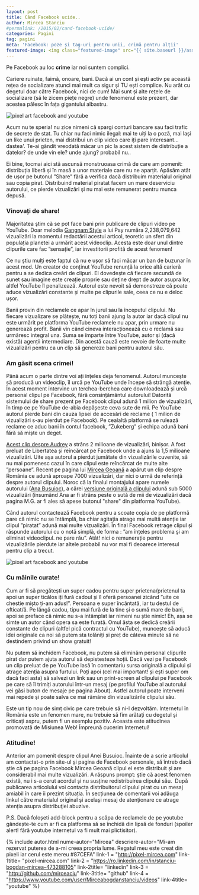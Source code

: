 ```yaml
---
layout: post
title: Când Facebook ucide..
author: Mircea Stanciu
#permalink: /2015/02/cand-facebook-ucide/
categories: Pagini
tag: pagini
meta: 'Facebook: poze și tag-uri pentru unii, crimă pentru alții'
featured-image: <img class="featured-image" src="{{ site.baseurl }}/assets/img/post/cand-facebook-ucide/cfu-cover.png" alt="pixel art facebook and youtube" />
---
```

Pe Facebook au loc __crime__ iar noi suntem complici.

Cariere ruinate, faimă, onoare, bani. Dacă ai un cont și ești activ pe această rețea de socializare atunci mai mult ca sigur și TU ești complice. Nu arăt cu degetul doar către Facebook, nici de cum! Mai sunt și alte rețele de socializare (să le zicem piețe negre) unde fenomenul este prezent, dar acestea pălesc în fața gigantului albastru.  
<!--more-->

<img class="post-image" src="{{ site.baseurl }}/assets/img/post/cand-facebook-ucide/cfu-cover.png" alt="pixel art facebook and youtube" />

Acum nu te speria! nu zice nimeni că spargi conturi bancare sau faci trafic de secrete de stat. Tu chiar nu faci nimic ilegal: mai te uiți la o poză, mai lași un like unui prieten, mai distribui un clip video care iți pare interesant&#8230; dastea'. Te-ai gândit vreodată măcar un pic la acest sistem de distribuție a datelor? de unde vin ele? unde ajung? probabil nu..

Ei bine, tocmai aici stă ascunsă monstruoasa crimă de care am pomenit: distribuția liberă și în masă a unor materiale care nu ne aparțit. Apăsăm atât de ușor pe butonul ”Share” fără a verifica dacă distribuim materialul original sau copia pirat. Distribuind material piratat facem un mare deserviciu autorului, ce pierde vizualizări şi nu mai este remunerat pentru munca depusă.



### Vinovați de share!


Majoritatea ştim că se pot face bani prin publicare de clipuri video pe YouTube. Doar melodia [Gangnam Style][1] a lui Psy număra 2,238,079,642 vizualizări la momentul redactării acestui articol, teoretic un sfert din populația planetei a urmărit acest videoclip. Acesta este doar unul dintre clipurile care fac ”sensație”, iar investitorii profită de acest fenomen!

Ce nu știu mulți este faptul că nu e ușor să faci măcar un ban de buzunar în acest mod. Un creator de conținut YouTube renunță la orice altă carieră pentru a se dedica creări de clipuri. El dovedeşte că fiecare secundă de sunet sau imagine este creație proprie sau deține drept de autor asupra lor, altfel YouTube îl penalizează. Autorul este nevoit să demonstreze că poate aduce vizualizări constante și multe pe clipurile sale, ceea ce nu e deloc ușor.

Banii provin din reclamele ce apar în jurul sau la începutul clipului. Nu fiecare vizualizare se plătește, nu toți banii ajung la autor iar dacă clipul nu este urmărit pe platforma YouTube reclamele nu apar, prin urmare nu generează profit. Banii vin când cineva interacționează cu o reclamă sau urmăresc integral una. Suma se împarte între YouTube, autor și (dacă există) agenții intermediare. Din acestă cauză este nevoie de foarte multe vizualizări pentru ca un clip să genereze bani pentru autorul său.

### Am găsit scena crimei!


Până acum o parte dintre voi ați înţeles deja fenomenul. Autorul muncește să producă un videoclip, îl urcă pe YouTube unde începe să strângă atenție. În acest moment intervine un terchea-berchea care downloadează și urcă personal clipul pe Facebook, fără consințământul autorului! Datorită sistemului de share prezent pe Facebook clipul adună 1 milion de vizualizări, în timp ce pe YouTube de-abia depășeste ceva sute de mii. Pe YouTube autorul pierde bani din cauza lipsei de accesări de reclame ( 1 milion de vizualizări s-au pierdut pe Facebook). Pe cealaltă platformă se rulează reclame ce aduc bani în contul facebook, ”Zukeberg” și echipa adună bani fără să miște un deget.


[Acest clip despre Audrey][2] a strâns 2 milioane de vizualizări, binișor. A fost preluat de Libertatea și reîncărcat pe Facebook unde a ajuns la 1,5 milioane vizualizări. Uite așa autorul a pierdut jumătate din vizualizările cuvenite, să nu mai pomenesc cazul în care clipul este reîncărcat de multe alte ”persoane”. Recent pe pagina lui [Mircea Geoană][3] a apărut un clip despre România ce adună aproape 7000 vizualizări, dar nici o urmă de referință despre autorul clipului. Noroc că la finalul montajului apare numele autorului ([Ana Busuioc][4]), a cărei [versiune originală a clipului][5] adună sub 5000 vizualizări (însumând Ana ar fi strâns peste o sută de mii de vizualizări dacă pagina M.G. ar fi ales să apese butonul "share" din platforma YouTube).

Când autorul contactează Facebook pentru a scoate copia de pe platformă pare că nimic nu se întâmplă, ba chiar agitația atrage mai multă atenție iar clipul ”piratat” adună mai multe vizualizări. În final Facebook retrage clipul și răspunde autorului cu o notă simplă, de forma : ”am înțeles problema și am eliminat videoclipul. ne pare rău”. Atât! nici o remunerație pentru vizualizările pierdute iar altele probabil nu vor mai fi deoarece interesul pentru clip a trecut.

<img class="post-image" src="{{ site.baseurl }}/assets/img/post/cand-facebook-ucide/cfu-1.png" alt="pixel art facebook and youtube" />

### Cu mâinile curate!

Cum ar fi să pregătești un super cadou pentru super prietena/prietenul ta apoi un super ticălos iți fură cadoul și îl oferă persoanei zicând ”uite ce chestie mișto ți-am adus!”. Persoana e super încântată, iar tu destul de ofticat/ă. Pe lângă cadou, tipu mai fură de la tine și o sumă mare de bani, apoi se preface că nimic nu s-a intâmplat iar nimeni nu știe nimic! Eh, așa se simte un autor când opera sa este furată. Omul ăsta se dedică creării constante de clipuri (altfel pică contractul cu YouTube), muncește să aducă idei originale ca noi să putem sta tolăniți și preț de câteva minute să ne destindem privind un show gratuit!


Nu putem să inchidem Facebook, nu putem să eliminăm personal clipurile pirat dar putem ajuta autorul să depistesteze hoții. Dacă vezi pe Facebook un clip preluat de pe YouTube lasă în comentariu sursa originală a clipului și atrage atenția asupra furtului. Poți apoi (cel mai important! și ești super om dacă faci asta) să salvezi un link sau un print-screen al clipului pe Facebook pe care să îl trimiți autorului într-un mesaj (pe profilul YouTube al autorului vei găsi buton de mesaje pe pagina About). Astfel autorul poate interveni mai repede și poate salva ce mai rămâne din vizualizările clipului său.

Este un tip nou de simț civic pe care trebuie să ni-l dezvoltăm. Internetul în România este un fenomen mare, nu trebuie să fim arătați cu degetul și criticați aspru, putem fi un exemplu pozitiv. Aceasta este atitudinea promovată de Misiunea Web! Împreună cucerim Internetul!

### Atitudine!

Anterior am pomenit despre clipul Anei Busuioc. Înainte de a scrie articolul am contactat-o prin site-ul și pagina de Facebook personale, să întreb dacă ştie că pe pagina Facebook Mircea Geoană clipul ei este distribuit și are considerabil mai multe vizualizări. A răspuns prompt: știe că acest fenomen există, nu i s-a cerut acordul și nu susține redistribuirea clipului său.  După publicarea articolului voi contacta distribuitorul clipului pirat cu un mesaj amiabil în care îi prezint situația. În secțiunea de comentarii voi adăuga linkul către materialul original și același mesaj de atenționare ce atrage atenția asupra distribuţiei abuzive.

P.S. Dacă foloșeti add-block pentru a scăpa de reclamele de pe youtube gândește-te cum ar fi ca platforma să se închidă din lipsă de fonduri (spoiler alert! fără youtube internetul va fi mult mai plictisitor).

{% include autor.html nume-autor="Mircea" descriere-autor="Mi-am rezervat puterea de a-mi creea propria lume. Regatul meu este creat din pixeli iar cerul este mereu #87CEFA" link-1 = "http://pixel-mircea.com" link-1title= "pixel-mircea.com" link-2 = "https://ro.linkedin.com/in/stanciu-bogdan-mircea-473288105" link-2title= "linkedin" link-3 = "http://github.com/mirceaciu" link-3title= "github" link-4 = "https://www.youtube.com/user/Mirceabogdanstanciu/videos" link-4title= "youtube" %}


 [1]: https://www.youtube.com/watch?v=9bZkp7q19f0 "Gangam Style"
 [2]: https://www.youtube.com/watch?v=s84dBopsIe4
 [3]: https://www.facebook.com/mircea.geoana "pagina facebook Mircea Geoana"
 [4]: http://www.anabusuioc.com/ "site designer Ana Busuioc"
 [5]: https://www.youtube.com/watch?v=ZNqAnBwUP50 "Why not get to know Romania? clip original"
 [6]: #youtube
